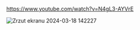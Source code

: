 https://www.youtube.com/watch?v=N4gL3-AYVrE

![Zrzut ekranu 2024-03-18 142227](https://github.com/MateuszSzymanski1984/Apex2/assets/114407960/763c7d4e-11e5-4363-aac7-40ab31fa54e1)
